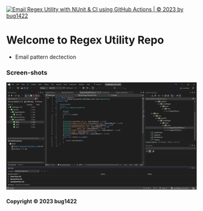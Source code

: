 [![Email Regex Utility with NUnit & CI using GitHub Actions | © 2023 by bug1422](https://github.com/bug1422/emailRegex-util-nunit/actions/workflows/dotnet-nunit-ci.yml/badge.svg)](https://github.com/bug1422/emailRegex-util-nunit/actions/workflows/dotnet-nunit-ci.yml)

# Welcome to Regex Utility Repo

* Email pattern dectection


### Screen-shots
![DDT Source](https://github.com/bug1422/emailRegex-util-nunit/blob/main/screenshots/DDTSource.png)

#### Copyright &#169; 2023 bug1422
